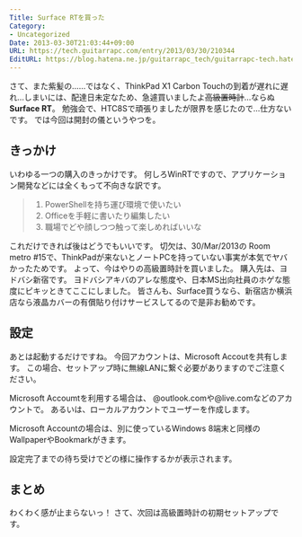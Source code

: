 ```yaml
---
Title: Surface RTを買った
Category:
- Uncategorized
Date: 2013-03-30T21:03:44+09:00
URL: https://tech.guitarrapc.com/entry/2013/03/30/210344
EditURL: https://blog.hatena.ne.jp/guitarrapc_tech/guitarrapc-tech.hatenablog.com/atom/entry/11696248318757675481
---
```


<p>さて、また紫髪の……ではなく、ThinkPad X1 Carbon Touchの到着が遅れに遅れ…しまいには、配達日未定なため、急遽買いましたよ<del datetime="2013-03-30T20:23:08+00:00">高級置時計</del>…ならぬ<strong>Surface RT</strong>。 勉強会で、HTC8Sで頑張りましたが限界を感じたので…仕方ないです。 では今回は開封の儀というやつを。 </p>
<h2>きっかけ</h2>
<p>いわゆる一つの購入のきっかけです。 何しろWinRTですので、アプリケーション開発などには全くもって不向きな訳です。</p>
<blockquote>
<ol>
<li>PowerShellを持ち運び環境で使いたい</li>
<li>Officeを手軽に書いたり編集したい</li>
<li>職場でどや顔しつつ触って楽しめればいいな</li>
</ol>
</blockquote>
<p>これだけできれば後はどうでもいいです。 切欠は、30/Mar/2013の Room metro #15で、ThinkPadが来ないとノートPCを持っていない事実が本気でヤバかったためです。 よって、今はやりの高級置時計を買いました。 購入先は、ヨドバシ新宿です。 ヨドバシアキバのアレな態度や、日本MS出向社員のホゲな態度にピキッときてここにしました。 皆さんも、Surface買うなら、新宿店か横浜店なら液晶カバーの有償貼り付けサービスしてるので是非お勧めです。</p>
<h2>設定</h2>
<p>あとは起動するだけですね。 今回アカウントは、Microsoft Accoutを共有します。 この場合、セットアップ時に無線LANに繋ぐ必要がありますのでご注意ください。 </p>
<p>Microsoft Accoumtを利用する場合は、 @outlook.comや@live.comなどのアカウントで。 あるいは、ローカルアカウントでユーザーを作成します。</p>
<p>Microsoft Accountの場合は、別に使っているWindows 8端末と同様のWallpaperやBookmarkがきます。</p>
<p>設定完了までの待ち受けでどの様に操作するかが表示されます。</p>
<h2>まとめ</h2>
<p>わくわく感が止まらないっ！ さて、次回は高級置時計の初期セットアップです。</p>
